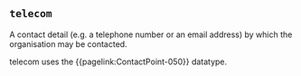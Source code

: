 ## `telecom`


A contact detail (e.g. a telephone number or an email address) by which the organisation may be contacted. 

telecom uses the {{pagelink:ContactPoint-050}} datatype.